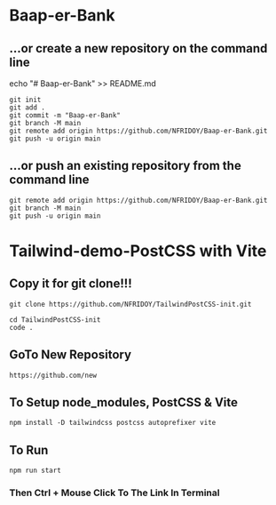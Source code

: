 # Baap-er-Bank

## …or create a new repository on the command line
echo "# Baap-er-Bank" >> README.md
~~~
git init
git add .
git commit -m "Baap-er-Bank"
git branch -M main
git remote add origin https://github.com/NFRIDOY/Baap-er-Bank.git
git push -u origin main
~~~

## …or push an existing repository from the command line
~~~
git remote add origin https://github.com/NFRIDOY/Baap-er-Bank.git
git branch -M main
git push -u origin main
~~~
# Tailwind-demo-PostCSS with Vite
## Copy it for git clone!!!
~~~
git clone https://github.com/NFRIDOY/TailwindPostCSS-init.git
~~~
~~~
cd TailwindPostCSS-init
code .
~~~
## GoTo New Repository
~~~
https://github.com/new
~~~
## To Setup node_modules, PostCSS & Vite
~~~
npm install -D tailwindcss postcss autoprefixer vite
~~~
## To Run
~~~
npm run start
~~~
### Then Ctrl + Mouse Click To The Link In Terminal
